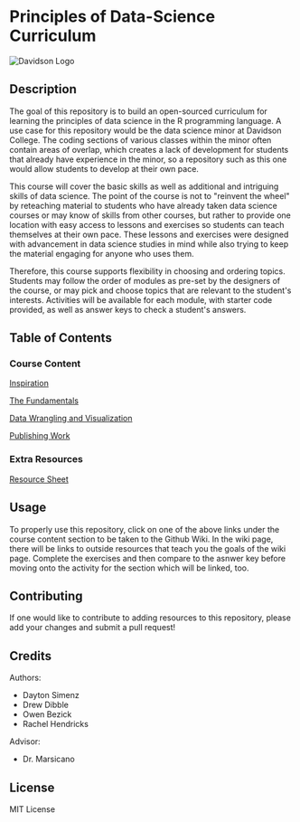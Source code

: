 # Principles of Data-Science Curriculum
![Davidson Logo](https://offices.davidson.edu/communications/marketing-toolbox/logos/black-ltr-red-bar-white-di/black-letters-red-bar-white-diamond_cmyk.png)
## Description
The goal of this repository is to build an open-sourced curriculum for learning the principles of data science in the R programming language. A use case for this repository would be the data science minor at Davidson College. The coding sections of various classes within the minor often contain areas of overlap, which creates a lack of development for students that already have experience in the minor, so a repository such as this one would allow students to develop at their own pace.  

This course will cover the basic skills as well as additional and intriguing skills of data science. The point of the course is not to "reinvent the wheel" by reteaching material to students who have already taken data science courses or may know of skills from other courses, but rather to provide one location with easy access to lessons and exercises so students can teach themselves at their own pace. These lessons and exercises were designed with advancement in data science studies in mind while also trying to keep the material engaging for anyone who uses them.

Therefore, this course supports flexibility in choosing and ordering topics. Students may follow the order of modules as pre-set by the designers of the course, or may pick and choose topics that are relevant to the student's interests. Activities will be available for each module, with starter code provided, as well as answer keys to check a student's answers.

## Table of Contents 
### Course Content
[Inspiration](https://github.com/owbezick/Principles-of-Data-Science-Curriculum/wiki/Inspiration)

[The Fundamentals](https://github.com/owbezick/Principles-of-Data-Science-Curriculum/wiki/The-Fundamentals)

[Data Wrangling and Visualization](https://github.com/owbezick/Principles-of-Data-Science-Curriculum/wiki/Data-Wrangling-and-Visualization)

[Publishing Work](https://github.com/owbezick/Principles-of-Data-Science-Curriculum/wiki/Publishing-Work)

### Extra Resources
[Resource Sheet](https://github.com/owbezick/Principles-of-Data-Science-Curriculum/wiki/Resources)

## Usage
To properly use this repository, click on one of the above links under the course content section to be taken to the Github Wiki. In the wiki page, there will be links to outside resources that teach you the goals of the wiki page. Complete the exercises and then compare to the asnwer key before moving onto the activity for the section which will be linked, too. 

## Contributing
If one would like to contribute to adding resources to this repository, please add your changes and submit a pull request!

## Credits
Authors:
* Dayton Simenz
* Drew Dibble
* Owen Bezick
* Rachel Hendricks

Advisor:
 * Dr. Marsicano
## License
MIT License
